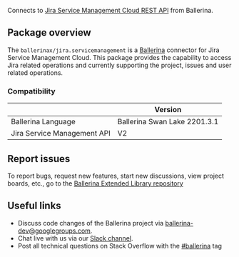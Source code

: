 Connects to [Jira Service Management Cloud REST API](https://developer.atlassian.com/cloud/jira/service-desk/) from Ballerina.

## Package overview
The `ballerinax/jira.servicemanagement` is a [Ballerina](https://ballerina.io/) connector for Jira Service Management Cloud.
This package provides the capability to access Jira related operations and currently supporting the project, issues and user related operations.

### Compatibility
|                             | Version                   |
|-----------------------------|---------------------------|
| Ballerina Language          | Ballerina Swan Lake 2201.3.1|
| Jira Service Management API | V2                        |

## Report issues
To report bugs, request new features, start new discussions, view project boards, etc., go to the [Ballerina Extended Library repository](https://github.com/ballerina-platform/ballerina-extended-library)

## Useful links
- Discuss code changes of the Ballerina project via [ballerina-dev@googlegroups.com](mailto:ballerina-dev@googlegroups.com).
- Chat live with us via our [Slack channel](https://ballerina.io/community/slack/).
- Post all technical questions on Stack Overflow with the [#ballerina](https://stackoverflow.com/questions/tagged/ballerina) tag
